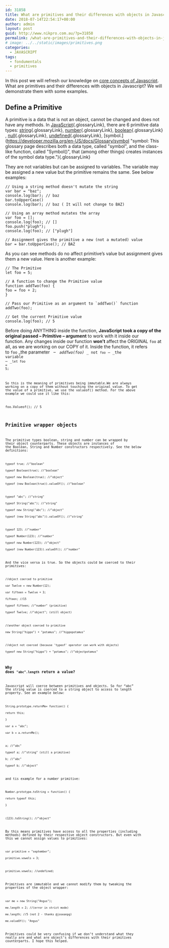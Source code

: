 ```yaml
---
id: 31858
title: What are primitives and their differences with objects in Javascript?
date: 2018-07-14T22:54:17+00:00
author: admin
layout: post
guid: http://www.nikpro.com.au/?p=31858
permalink: /what-are-primitives-and-their-differences-with-objects-in-javascript/
# image: ../../static/images/primitives.png
categories:
  - JAVASCRIPT
tags:
  - fondumentals
  - primitives
---
```

In this post we will refresh our knowledge on [core concepts of Javascript](http://www.nikpro.com.au/how-to-create-classes-in-javascript-es6/). What are primitives and their differences with objects in Javascript? We will demonstrate them with some examples.

## Define a Primitive

A primitive is a data that is not an object, cannot be changed and does not have any methods. In [JavaScript](https://developer.mozilla.org/en-US/docs/Glossary/JavaScript "JavaScript: JavaScript (JS) is a programming language mostly used to dynamically script webpages on the client side, but it is also often utilized on the server-side, using packages such as Node.js."){.glossaryLink}, there are 6 primitive data types: [string](https://developer.mozilla.org/en-US/docs/Glossary/string "string: In any computer programming language, a string is a sequence of characters used to represent text."){.glossaryLink}, [number](https://developer.mozilla.org/en-US/docs/Glossary/number "number: In JavaScript, Number is a numeric data type in the double-precision 64-bit floating point format (IEEE 754). In other programming languages different numeric types can exist, for examples: Integers, Floats, Doubles, or Bignums."){.glossaryLink}, [boolean](https://developer.mozilla.org/en-US/docs/Glossary/boolean "boolean: In computer science, a boolean is a logical data type that can have only the values true or false."){.glossaryLink}, [null](https://developer.mozilla.org/en-US/docs/Glossary/null "null: In computer science, a null value represents a reference that points, generally intentionally, to a nonexistent or invalid object or address. The meaning of a null reference varies among language implementations."){.glossaryLink}, [undefined](https://developer.mozilla.org/en-US/docs/Glossary/undefined "undefined: A primitive value automatically assigned to variables that have just been declared or to formal arguments for which there are no actual arguments."){.glossaryLink}, [symbol.](https://developer.mozilla.org/en-US/docs/Glossary/symbol "symbol: This glossary page describes both a data type, called "symbol", and the class-like function, called "Symbol()", that (among other things) creates instances of the symbol data type."){.glossaryLink}

They are not variables but can be assigned to variables. The variable may be assigned a new value but the primitive remains the same. See below examples:

`// Using a string method doesn't mutate the string`  
`var bar = "baz";`  
`console.log(bar); // baz`  
`bar.toUpperCase()`  
`console.log(bar); // baz ( It will not change to BAZ)`

`// Using an array method mutates the array`  
`var foo = [];`  
`console.log(foo); // []`  
`foo.push("plugh");`  
`console.log(foo); // ["plugh"]`

`// Assignment gives the primitive a new (not a mutated) value`  
`bar = bar.toUpperCase(); // BAZ`

As you can see methods do no affect primitive&#8217;s value but assignment gives them a new value. Here is another example:

`// The Primitive `  
`let foo = 5;`

`// A function to change the Primitive value`  
`function addTwo(foo) {`  
`foo = foo + 2;`  
`}`

``// Pass our Primitive as an argument to `addTwo()` function``  
`addTwo(foo);`

`// Get the current Primitive value`  
`console.log(foo); // 5`

Before doing ANYTHING inside the function, **JavaScript took a copy of the original passed &#8211; Primitive &#8211; argument** to work with it inside our function. Any changes inside our function **won&#8217;t** affect the ORIGINAL `foo` at all, as we are working on our COPY of it. Inside the function, it refers to `foo` _the parameter   &#8211;   _<code class=" language-js"><span class="token function">addTwo</span><span class="token punctuation">(</span>foo<span class="token punctuation">)</span>_ _ not `foo` &#8211; _the variable &#8211; _<code class=" language-js"><span class="token keyword">let</span> foo <span class="token operator">=</span> <span class="token number">5</span><span class="token punctuation">;</span>

So this is the meaning of primitives being immutable.We are always working on a copy of them without touching the original value. To get the value of a primitive, we use the valueof() method. For the above example we could use it like this:

foo.Valueof(); // 5

## Primitive wrapper objects

The primitive types boolean, string and number can be wrapped by their object counterparts. These objects are instances of the Boolean, String and Number constructors respectively. See the below definitions:

`typeof true; //"boolean"`  
`typeof Boolean(true); //"boolean"`  
`typeof new Boolean(true); //"object"`  
`typeof (new Boolean(true)).valueOf(); //"boolean"`

`typeof "abc"; //"string"`  
`typeof String("abc"); //"string"`  
`typeof new String("abc"); //"object"`  
`typeof (new String("abc")).valueOf(); //"string"`

`typeof 123; //"number"`  
`typeof Number(123); //"number"`  
`typeof new Number(123); //"object"`  
`typeof (new Number(123)).valueOf(); //"number"`

And the vice versa is true. So the objects could be coerced to their primitives:

`//object coerced to primitive `  
`var Twelve = new Number(12); `  
`var fifteen = Twelve + 3; `  
`fifteen; //15`  
`typeof fifteen; //"number" (primitive)`  
`typeof Twelve; //"object"; (still object)`

`//another object coerced to primitive`  
`new String("hippo") + "potamus"; //"hippopotamus" `

`//object not coerced (because 'typeof' operator can work with objects)`  
`typeof new String("hippo") + "potamus"; //"objectpotamus"`

### Why does `"abc".length` return a value?

Javascript will coerce between primitives and objects. So for &#8220;abc&#8221; the string value is coerced to a string object to access to length property. See an example below:

`String.prototype.returnMe= function() {`  
`return this;`  
`}`  
`var a = "abc";`  
`var b = a.returnMe(); `

`a; //"abc" `  
`typeof a; //"string" (still a primitive)`  
`b; //"abc"`  
`typeof b; //"object"`

and tis example for a number primitive:

`Number.prototype.toString = function() {`  
`return typeof this;`  
`}`

`(123).toString(); //"object"`

By this means primitives have access to all the properties (including methods) defined by their respective object constructors. But even with this we cannot assign values to primitives:

`var primitive = "september";`  
`primitive.vowels = 3;`

`primitive.vowels; //undefined;`

Primitives are immutable and we cannot modify them by tweaking the properties of the object wrapper:

`var me = new String("Angus");`  
`me.length = 2; //(error in strict mode)`  
`me.length; //5 (not 2 - thanks @joseanpg)`  
`me.valueOf(); "Angus"`

Primitives could be very confusing if we don&#8217;t understand what they really are and what are object&#8217;s differences with their primitives counterparts. I hope this helped.